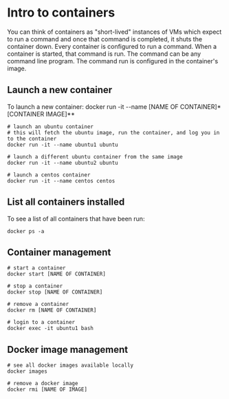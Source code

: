 # Intro to containers
You can think of containers as "short-lived" instances of VMs which expect to run a command and once that command is completed, it shuts the container down.  Every container is configured to run a command.  When a container is started, that command is run.  The command can be any command line program.  The command run is configured in the container's image.

## Launch a new container
To launch a new container:
docker run -it --name [NAME OF CONTAINER]* [CONTAINER IMAGE]**

    # launch an ubuntu container
    # this will fetch the ubuntu image, run the container, and log you in to the container
    docker run -it --name ubuntu1 ubuntu

    # launch a different ubuntu container from the same image
    docker run -it --name ubuntu2 ubuntu

    # launch a centos container
    docker run -it --name centos centos

    
## List all containers installed
To see a list of all containers that have been run:

    docker ps -a    

## Container management
    # start a container
    docker start [NAME OF CONTAINER]
    
    # stop a container
    docker stop [NAME OF CONTAINER]
    
    # remove a container
    docker rm [NAME OF CONTAINER]
    
    # login to a container
    docker exec -it ubuntu1 bash

## Docker image management
    # see all docker images available locally
    docker images
    
    # remove a docker image
    docker rmi [NAME OF IMAGE]
